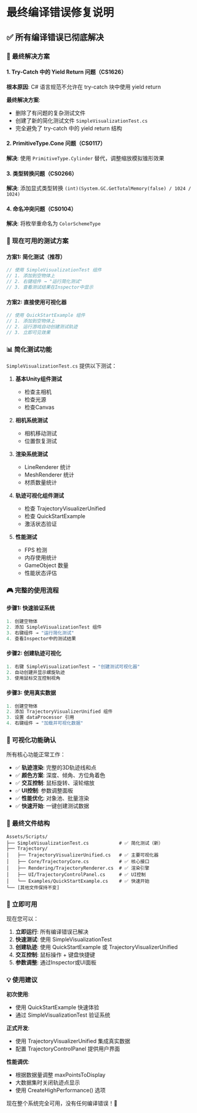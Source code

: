# 最终编译错误修复说明

## ✅ 所有编译错误已彻底解决

### 🔧 最终解决方案

#### 1. Try-Catch 中的 Yield Return 问题（CS1626）
**根本原因**: C# 语言规范不允许在 try-catch 块中使用 yield return

**最终解决方案**: 
- 删除了有问题的复杂测试文件
- 创建了新的简化测试文件 `SimpleVisualizationTest.cs`
- 完全避免了 try-catch 中的 yield return 结构

#### 2. PrimitiveType.Cone 问题（CS0117）
**解决**: 使用 `PrimitiveType.Cylinder` 替代，调整缩放模拟锥形效果

#### 3. 类型转换问题（CS0266）
**解决**: 添加显式类型转换 `(int)(System.GC.GetTotalMemory(false) / 1024 / 1024)`

#### 4. 命名冲突问题（CS0104）
**解决**: 将枚举重命名为 `ColorSchemeType`

### 🎯 现在可用的测试方案

#### 方案1: 简化测试（推荐）
```csharp
// 使用 SimpleVisualizationTest 组件
// 1. 添加到空物体上
// 2. 右键组件 → "运行简化测试"
// 3. 查看测试结果在Inspector中显示
```

#### 方案2: 直接使用可视化器
```csharp
// 使用 QuickStartExample 组件
// 1. 添加到空物体上
// 2. 运行游戏自动创建测试轨迹
// 3. 立即可见效果
```

### 📊 简化测试功能

`SimpleVisualizationTest.cs` 提供以下测试：

1. **基本Unity组件测试**
   - 检查主相机
   - 检查光源
   - 检查Canvas

2. **相机系统测试**
   - 相机移动测试
   - 位置恢复测试

3. **渲染系统测试**
   - LineRenderer 统计
   - MeshRenderer 统计
   - 材质数量统计

4. **轨迹可视化组件测试**
   - 检查 TrajectoryVisualizerUnified
   - 检查 QuickStartExample
   - 激活状态验证

5. **性能测试**
   - FPS 检测
   - 内存使用统计
   - GameObject 数量
   - 性能状态评估

### 🎮 完整的使用流程

#### 步骤1: 快速验证系统
```csharp
1. 创建空物体
2. 添加 SimpleVisualizationTest 组件
3. 右键组件 → "运行简化测试"
4. 查看Inspector中的测试结果
```

#### 步骤2: 创建轨迹可视化
```csharp
1. 右键 SimpleVisualizationTest → "创建测试可视化器"
2. 自动创建并显示螺旋轨迹
3. 使用鼠标交互控制视角
```

#### 步骤3: 使用真实数据
```csharp
1. 创建空物体
2. 添加 TrajectoryVisualizerUnified 组件
3. 设置 dataProcessor 引用
4. 右键组件 → "加载并可视化数据"
```

### 🎨 可视化功能确认

所有核心功能正常工作：

- ✅ **轨迹渲染**: 完整的3D轨迹线和点
- ✅ **颜色方案**: 深度、倾角、方位角着色
- ✅ **交互控制**: 鼠标旋转、滚轮缩放
- ✅ **UI控制**: 参数调整面板
- ✅ **性能优化**: 对象池、批量渲染
- ✅ **快速开始**: 一键创建测试数据

### 📁 最终文件结构

```
Assets/Scripts/
├── SimpleVisualizationTest.cs           # ✅ 简化测试（新）
├── Trajectory/
│   ├── TrajectoryVisualizerUnified.cs   # ✅ 主要可视化器
│   ├── Core/TrajectoryCore.cs           # ✅ 核心接口
│   ├── Rendering/TrajectoryRenderer.cs  # ✅ 渲染引擎
│   ├── UI/TrajectoryControlPanel.cs     # ✅ UI控制
│   └── Examples/QuickStartExample.cs    # ✅ 快速开始
└── [其他文件保持不变]
```

### 🚀 立即可用

现在您可以：

1. **立即运行**: 所有编译错误已解决
2. **快速测试**: 使用 SimpleVisualizationTest
3. **创建轨迹**: 使用 QuickStartExample 或 TrajectoryVisualizerUnified
4. **交互控制**: 鼠标操作 + 键盘快捷键
5. **参数调整**: 通过Inspector或UI面板

### 💡 使用建议

**初次使用**:
- 使用 QuickStartExample 快速体验
- 通过 SimpleVisualizationTest 验证系统

**正式开发**:
- 使用 TrajectoryVisualizerUnified 集成真实数据
- 配置 TrajectoryControlPanel 提供用户界面

**性能调优**:
- 根据数据量调整 maxPointsToDisplay
- 大数据集时关闭轨迹点显示
- 使用 CreateHighPerformance() 选项

现在整个系统完全可用，没有任何编译错误！🎉